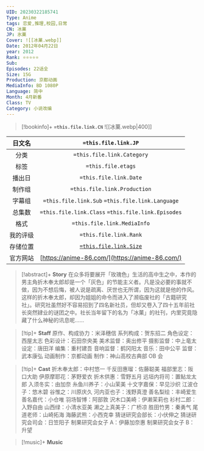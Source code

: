 ```yaml
---
UID: 20230322185741
Type: Anime
tags: 恋爱,推理,校园,日常
CN: 冰菓
JP: 氷菓
Cover: ![[冰菓.webp]]
Date: 2012年04月22日
year: 2012
Rank: ⭐⭐⭐⭐⭐
Sub: 
Episodes: 22话全
Size: 15G
Production: 京都动画
MediaInfo: BD 1080P
Language: 简中
Month: 4月新番
Class: TV
Category: 小说改编
---
```


> [!bookinfo]+ **`=this.file.link.CN`** 
> ![[冰菓.webp|400]]
> 
| 日文名 | `=this.file.link.JP`                               |
|:------: |:------------------------------------------: |
| 分类    |  `=this.file.link.Category`                                                      |
| 标签    | `=this.file.etags`            |
| 播出日 | `=this.file.link.Date`                                             | 
| 制作组 | `=this.file.link.Production`                                                 |
| 字幕组 | `=this.file.link.Sub` `=this.file.link.Language`                                                                   |
| 总集数 | `=this.file.link.Class` `=this.file.link.Episodes`                                                  |
| 格式    | `=this.file.link.MediaInfo`                                                     |
| 我的评级  | `=this.file.link.Rank`                                         |
| 存储位置   |       [`=this.file.link.Size`](file:///D:/Video)                                               |
| 官方网站   |      [https://anime-86.com/](https://anime-86.com/)                                               |

> [!abstract]+ **Story**
> 在众多将要展开「玫瑰色」生活的高中生之中，本作的男主角折木奉太郎却是一个「灰色」的节能主义者。凡是没必要的事就不做，因为不想后悔，被人说是疏离、厌世也无所谓，因为这就是他的作风。这样的折木奉太郎，却因为姐姐的命令而进入了濒临废社的「古籍研究社」。研究社虽然好不容易招到了四名新社员，但却又卷入了四十五年前社长突然肄业的谜团之中。社长当年留下的名为「冰菓」的社刊，内里究竟隐藏了什么神秘的讯息呢……

> [!tip]+ **Staff**
> 原作、构成协力：米泽穗信
系列构成：贺东招二
角色设定：西屋太志
色彩设计：石田奈央美
美术监督：奥出修平
摄影监督：中上竜太
设定：唐田洋
编集：重村建吾
音响监督：鹤冈阳太
音乐：田中公平
监督：武本康弘
动画制作：京都动画
制作：神山高校古典部 OB 会

> [!tip]+ **Cast**
> 折木奉太郎：中村悠一
千反田惠瑠：佐藤聪美
福部里志：阪口大助
伊原摩耶花：茅野爱衣
折木供惠：雪野五月
远垣内将司：置鲇龙太郎
入须冬实：由加奈
糸鱼川养子：小山茉美
十文字嘉保：早见沙织
江波仓子：悠木碧
谷惟之：川原庆久
河内亚也子：浅野真澄
善名梨绘：丰崎爱生
善名嘉代：小仓唯
羽场智博：阿部敦
沢木口美崎：伊濑茉莉也
衫村二郎：入野自由
山西绿：小清水亚美
濑之上真美子：广桥凉
胜田竹男：秦勇气
尾道老师：山崎拓海
海藤武熊：小西克幸
猜谜研究会部长：小伏伸之
猜谜研究会司会：日笠阳子
制果研究会女子 A：伊藤加奈惠
制果研究会女子 B：升望

> [!music]+ **Music**
>
>>
>
>>
